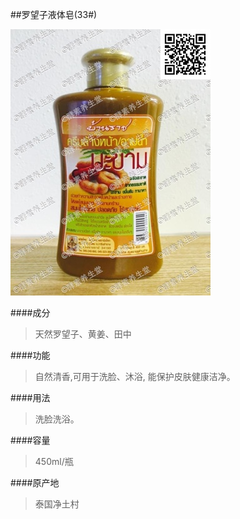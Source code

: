##罗望子液体皂(33#)

![罗望子液体皂](images/033_mark.jpg)

####成分
>天然罗望子、黄姜、田中

####功能
>自然清香,可用于洗脸、沐浴, 能保护皮肤健康洁净。

####用法
>洗脸洗浴。

####容量
>450ml/瓶

####原产地
>泰国净土村 